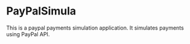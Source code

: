 # PayPalSimula
This is a  paypal payments simulation  application. It simulates payments using PayPal API.
